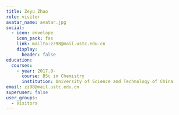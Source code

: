 ```yaml
---
title: Zeyu Zhao
role: visitor
avatar_name: avatar.jpg
social:
  - icon: envelope
    icon_pack: fas
    link: mailto:zz98@mail.ustc.edu.cn
    display:
      header: false
education:
  courses:
    - year: 2017.9-
      course: BSc in Chemistry
      institution: University of Science and Technology of China
email: zz98@mail.ustc.edu.cn
superuser: false
user_groups:
  - Visitors
---
```

